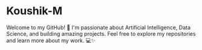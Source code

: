 # Koushik-M
Welcome to my GitHub! 🚀 I'm passionate about Artificial Intelligence, Data Science, and building amazing projects. Feel free to explore my repositories and learn more about my work. 💻✨
